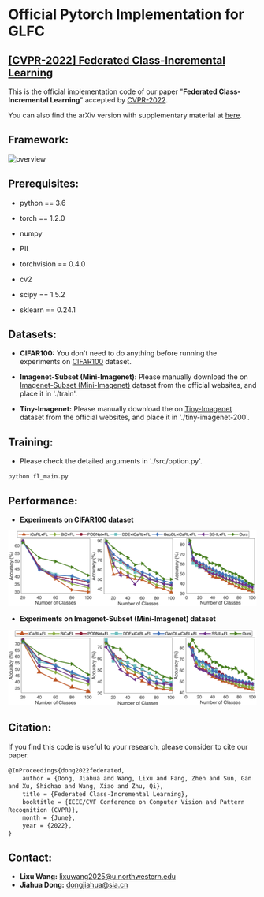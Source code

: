 # Official Pytorch Implementation for GLFC

## [[CVPR-2022] Federated Class-Incremental Learning](https://openaccess.thecvf.com/content/CVPR2022/html/Dong_Federated_Class-Incremental_Learning_CVPR_2022_paper.html)

This is the official implementation code of our paper "**Federated Class-Incremental Learning**" accepted by [CVPR-2022](https://cvpr2022.thecvf.com/). 

You can also find the arXiv version with supplementary material at [here](https://arxiv.org/abs/2203.11473).


## Framework:

![overview](./fig/overview.png)


## Prerequisites:

* python == 3.6

* torch == 1.2.0

* numpy

* PIL

* torchvision == 0.4.0

* cv2

* scipy == 1.5.2

* sklearn == 0.24.1


## Datasets:

* **CIFAR100:** You don't need to do anything before running the experiments on [CIFAR100](https://www.cs.toronto.edu/~kriz/cifar.html) dataset.

* **Imagenet-Subset (Mini-Imagenet):** Please manually download the on [Imagenet-Subset (Mini-Imagenet)](https://github.com/yaoyao-liu/mini-imagenet-tools) dataset from the official websites, and place it in './train'.

* **Tiny-Imagenet:** Please manually download the on [Tiny-Imagenet](https://github.com/seshuad/IMagenet) dataset from the official websites, and place it in './tiny-imagenet-200'.



## Training:

* Please check the detailed arguments in './src/option.py'.

```shell
python fl_main.py
```


## Performance:

* **Experiments on CIFAR100 dataset**

![cifar](./fig/imagenet_subset_result.png)

* **Experiments on Imagenet-Subset (Mini-Imagenet) dataset**

![imagenet-subset](./fig/cifar_result.png)


## Citation:

If you find this code is useful to your research, please consider to cite our paper.

```
@InProceedings{dong2022federated,
    author = {Dong, Jiahua and Wang, Lixu and Fang, Zhen and Sun, Gan and Xu, Shichao and Wang, Xiao and Zhu, Qi},
    title = {Federated Class-Incremental Learning},
    booktitle = {IEEE/CVF Conference on Computer Vision and Pattern Recognition (CVPR)},
    month = {June},
    year = {2022},
}
```

## Contact:

* **Lixu Wang:**  lixuwang2025@u.northwestern.edu
* **Jiahua Dong:** dongjiahua@sia.cn


